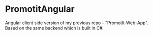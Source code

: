 # PromotitAngular

Angular client side version of my previous repo - "PromotIt-Web-App". Based on the same backend which is built in C#.


